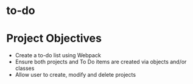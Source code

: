 # to-do

# Project Objectives
- Create a to-do list using Webpack
- Ensure both projects and To Do items are created via objects and/or classes
- Allow user to create, modify and delete projects

